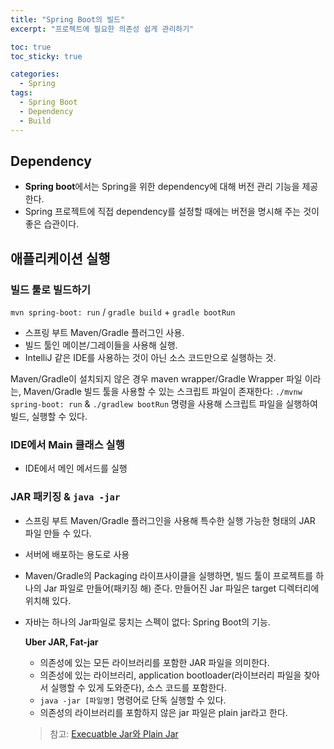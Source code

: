 ```yaml
---
title: "Spring Boot의 빌드"
excerpt: "프로젝트에 필요한 의존성 쉽게 관리하기"

toc: true
toc_sticky: true

categories:
  - Spring
tags:
  - Spring Boot
  - Dependency
  - Build
---
```

## Dependency

- **Spring boot**에서는 Spring을 위한 dependency에 대해 버전 관리 기능을 제공한다.
- Spring 프로젝트에 직접 dependency를 설정할 때에는 버전을 명시해 주는 것이 좋은 습관이다.

## 애플리케이션 실행

### 빌드 툴로 빌드하기
`mvn spring-boot: run` / `gradle build` + `gradle bootRun`
- 스프링 부트 Maven/Gradle 플러그인 사용.
- 빌드 툴인 메이븐/그레이들을 사용해 실행.
- IntelliJ 같은 IDE를 사용하는 것이 아닌 소스 코드만으로 실행하는 것.

Maven/Gradle이 설치되지 않은 경우 maven wrapper/Gradle Wrapper 파일 이라는, Maven/Gradle 빌드 툴을 사용할 수 있는 스크립트 파일이 존재한다: `./mvnw spring-boot: run` & `./gradlew bootRun` 명령을 사용해 스크립트 파일을 실행하여 빌드, 실행할 수 있다.

### IDE에서 Main 클래스 실행
- IDE에서 메인 메서드를 실행

### JAR 패키징 & `java -jar`

- 스프링 부트 Maven/Gradle 플러그인을 사용해 특수한 실행 가능한 형태의 JAR 파일 만들 수 있다.
- 서버에 배포하는 용도로 사용
- Maven/Gradle의 Packaging 라이프사이클을 실행하면, 빌드 툴이 프로젝트를 하나의 Jar 파일로 만들어(패키징 해) 준다. 만들어진 Jar 파일은 target 디렉터리에 위치해 있다.
- 자바는 하나의 Jar파일로 뭉치는 스펙이 없다: Spring Boot의 기능.
  
  **Uber JAR, Fat-jar**
  
  - 의존성에 있는 모든 라이브러리를 포함한 JAR 파일을 의미한다.
  - 의존성에 있는 라이브러리, application bootloader(라이브러리 파일을 찾아서 실행할 수 있게 도와준다), 소스 코드를 포함한다.
  - `java -jar [파일명]` 명령어로 단독 실행할 수 있다.
  - 의존성의 라이브러리를 포함하지 않은 jar 파일은 plain jar라고 한다.

  > 참고: [Execuatble Jar와 Plain Jar](https://velog.io/@shawnhansh/SpringBoot-Executable-jar-plain-jar)

